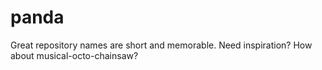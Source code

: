 # panda
Great repository names are short and memorable. Need inspiration? How about musical-octo-chainsaw?
